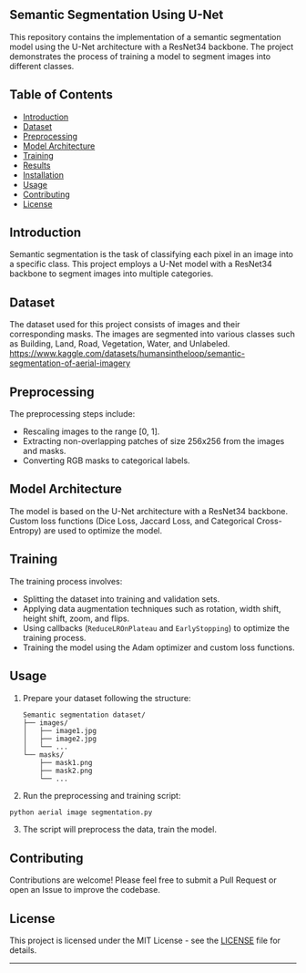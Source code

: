 ## Semantic Segmentation Using U-Net

This repository contains the implementation of a semantic segmentation model using the U-Net architecture with a ResNet34 backbone. The project demonstrates the process of training a model to segment images into different classes.

## Table of Contents
- [Introduction](#introduction)
- [Dataset](#dataset)
- [Preprocessing](#preprocessing)
- [Model Architecture](#model-architecture)
- [Training](#training)
- [Results](#results)
- [Installation](#installation)
- [Usage](#usage)
- [Contributing](#contributing)
- [License](#license)

## Introduction

Semantic segmentation is the task of classifying each pixel in an image into a specific class. This project employs a U-Net model with a ResNet34 backbone to segment images into multiple categories.

## Dataset

The dataset used for this project consists of images and their corresponding masks. The images are segmented into various classes such as Building, Land, Road, Vegetation, Water, and Unlabeled.
https://www.kaggle.com/datasets/humansintheloop/semantic-segmentation-of-aerial-imagery

## Preprocessing

The preprocessing steps include:
- Rescaling images to the range [0, 1].
- Extracting non-overlapping patches of size 256x256 from the images and masks.
- Converting RGB masks to categorical labels.

## Model Architecture

The model is based on the U-Net architecture with a ResNet34 backbone. Custom loss functions (Dice Loss, Jaccard Loss, and Categorical Cross-Entropy) are used to optimize the model.

## Training

The training process involves:
- Splitting the dataset into training and validation sets.
- Applying data augmentation techniques such as rotation, width shift, height shift, zoom, and flips.
- Using callbacks (`ReduceLROnPlateau` and `EarlyStopping`) to optimize the training process.
- Training the model using the Adam optimizer and custom loss functions.



## Usage

1. Prepare your dataset following the structure:
   ```
   Semantic segmentation dataset/
   ├── images/
   │   ├── image1.jpg
   │   ├── image2.jpg
   │   └── ...
   └── masks/
       ├── mask1.png
       ├── mask2.png
       └── ...
   ```

2. Run the preprocessing and training script:

```bash
python aerial image segmentation.py
```

3. The script will preprocess the data, train the model.

## Contributing

Contributions are welcome! Please feel free to submit a Pull Request or open an Issue to improve the codebase.

## License

This project is licensed under the MIT License - see the [LICENSE](LICENSE) file for details.

---



